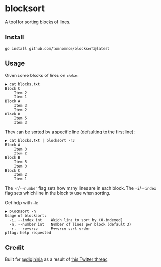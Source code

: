 # blocksort

A tool for sorting blocks of lines.

## Install
```
go install github.com/tomnomnom/blocksort@latest
```

## Usage

Given some blocks of lines on `stdin`:

```
▶ cat blocks.txt
Block C
    Item 2
    Item 1
Block A
    Item 3
    Item 2
Block B
    Item 5
    Item 3
```

They can be sorted by a specific line (defaulting to the first line):

```
▶ cat blocks.txt | blocksort -n3
Block A
    Item 3
    Item 2
Block B
    Item 5
    Item 3
Block C
    Item 2
    Item 1
```

The `-n`/`--number` flag sets how many lines are in each block.
The `-i`/`--index` flag sets which line in the block to use when sorting.

Get help with `-h`:

```
▶ blocksort -h
Usage of blocksort:
  -i, --index int    Which line to sort by (0-indexed)
  -n, --number int   Number of lines per block (default 3)
  -r, --reverse      Reverse sort order
pflag: help requested
```


## Credit
Built for [@digininja](https://github.com/digininja) as a result of
[this Twitter thread](https://twitter.com/digininja/status/1577331330567766016).
